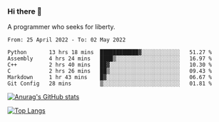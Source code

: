 ### Hi there 👋

<!--
**shejialuo/shejialuo** is a ✨ _special_ ✨ repository because its `README.md` (this file) appears on your GitHub profile.

Here are some ideas to get you started:

- 🔭 I’m currently working on ...
- 🌱 I’m currently learning ...
- 👯 I’m looking to collaborate on ...
- 🤔 I’m looking for help with ...
- 💬 Ask me about ...
- 📫 How to reach me: ...
- 😄 Pronouns: ...
- ⚡ Fun fact: ...
-->

A programmer who seeks for liberty.

<!--START_SECTION:waka-->

```text
From: 25 April 2022 - To: 02 May 2022

Python       13 hrs 18 mins  ████████████▓░░░░░░░░░░░░   51.27 %
Assembly     4 hrs 24 mins   ████▒░░░░░░░░░░░░░░░░░░░░   16.97 %
C++          2 hrs 40 mins   ██▓░░░░░░░░░░░░░░░░░░░░░░   10.30 %
C            2 hrs 26 mins   ██▒░░░░░░░░░░░░░░░░░░░░░░   09.43 %
Markdown     1 hr 43 mins    █▓░░░░░░░░░░░░░░░░░░░░░░░   06.67 %
Git Config   28 mins         ▒░░░░░░░░░░░░░░░░░░░░░░░░   01.81 %
```

<!--END_SECTION:waka-->

[![Anurag's GitHub stats](https://github-readme-stats.vercel.app/api?username=shejialuo&show_icons=true&theme=dracula)](https://github.com/anuraghazra/github-readme-stats)

[![Top Langs](https://github-readme-stats.vercel.app/api/top-langs/?username=shejialuo&layout=compact&hide=javascript,html,css,typescript,tex,python,shell,assembly,java)](https://github.com/anuraghazra/github-readme-stats)
